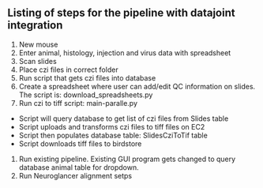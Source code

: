 ## Listing of steps for the pipeline with datajoint integration

1. New mouse  
1. Enter animal, histology, injection and virus data with spreadsheet
1. Scan slides   
1. Place czi files in correct folder
1. Run script that gets czi files into database
1. Create a spreadsheet where user can add/edit QC information on slides. The script is: download_spreadsheets.py
1. Run czi to tiff script: main-paralle.py
 * Script will query database to get list of czi files from Slides table
 * Script uploads and transforms czi files to tiff files on EC2
 * Script then populates database table: SlidesCziToTif table
 * Script downloads tiff files to birdstore
1. Run existing pipeline. Existing GUI program gets changed to query database animal table for dropdown.
1. Run Neuroglancer alignment setps
   
 




